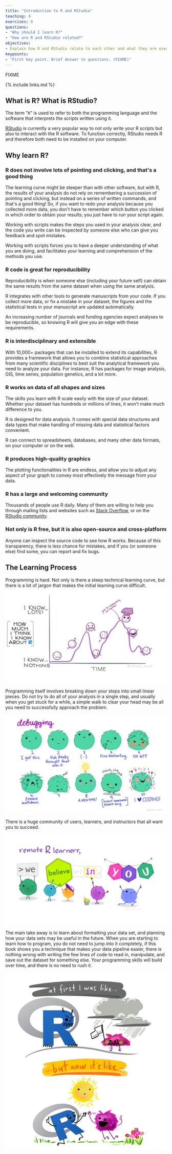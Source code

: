 ```yaml
---
title: "Introduction to R and RStudio"
teaching: 0
exercises: 0
questions:
- "Why should I learn R?"
- "How are R and RStudio related?"
objectives:
- Explain how R and RStudio relate to each other and what they are used for.
keypoints:
- "First key point. Brief Answer to questions. (FIXME)"
---
```

FIXME

{% include links.md %}

## What is R? What is RStudio?

The term "`R`" is used to refer to both the programming language and the
software that interprets the scripts written using it.

[RStudio](https://rstudio.com) is currently a very popular way to not only write
your R scripts but also to interact with the R software. To function correctly,
RStudio needs R and therefore both need to be installed on your computer.

## Why learn R?

### R does not involve lots of pointing and clicking, and that's a good thing

The learning curve might be steeper than with other software, but with R, the
results of your analysis do not rely on remembering a succession of pointing and
clicking, but instead on a series of written commands, and that's a good thing!
So, if you want to redo your analysis because you collected more data, you don't
have to remember which button you clicked in which order to obtain your results;
you just have to run your script again.

Working with scripts makes the steps you used in your analysis clear, and the
code you write can be inspected by someone else who can give you feedback and
spot mistakes.

Working with scripts forces you to have a deeper understanding of what you are
doing, and facilitates your learning and comprehension of the methods you use.

### R code is great for reproducibility

Reproducibility is when someone else (including your future self) can obtain the
same results from the same dataset when using the same analysis.

R integrates with other tools to generate manuscripts from your code. If you
collect more data, or fix a mistake in your dataset, the figures and the
statistical tests in your manuscript are updated automatically.

An increasing number of journals and funding agencies expect analyses to be
reproducible, so knowing R will give you an edge with these requirements.

### R is interdisciplinary and extensible

With 10,000+ packages that can be installed to extend its capabilities, R
provides a framework that allows you to combine statistical approaches from many
scientific disciplines to best suit the analytical framework you need to analyze
your data. For instance, R has packages for image analysis, GIS, time series,
population genetics, and a lot more.

### R works on data of all shapes and sizes

The skills you learn with R scale easily with the size of your dataset. Whether
your dataset has hundreds or millions of lines, it won't make much difference to
you.

R is designed for data analysis. It comes with special data structures and data
types that make handling of missing data and statistical factors convenient.

R can connect to spreadsheets, databases, and many other data formats, on your
computer or on the web.

### R produces high-quality graphics

The plotting functionalities in R are endless, and allow you to adjust any
aspect of your graph to convey most effectively the message from your data.

### R has a large and welcoming community

Thousands of people use R daily. Many of them are willing to help you through
mailing lists and websites such as [Stack Overflow](https://stackoverflow.com/),
or on the [RStudio community](https://community.rstudio.com/).

### Not only is R free, but it is also open-source and cross-platform

Anyone can inspect the source code to see how R works. Because of this
transparency, there is less chance for mistakes, and if you (or someone else)
find some, you can report and fix bugs.

## The Learning Process

Programming is hard.
Not only is there a steep technical learning curve,
but there is a lot of jargon that makes the initial learning curve difficult.
![Learning to program is a roller coaster ride](../fig/r_rollercoaster.png)

Programming itself involves breaking down your steps into small linear pieces.
Do not try to do all of your analysis in a single step, and usually when you get stuck for a while,
a simple walk to clear your head may be all you need to successfully approach the problem.

![Debugging can be both frustrating and elating](../fig/debugging.jpg)

There is a huge community of users, learners, and instructors that all want you to succeed.

![There is a lot of support in the R community](../fig/monster_support.jpg)

The main take away is to learn about formatting your data set,
and planning how your data sets may be useful in the future.
When you are starting to learn how to program,
you do not need to jump into it completely,
if this book shows you a technique that makes your data pipeline easier,
there is nothing wrong with writing the few lines of code to read in, manipulate, and save out the dataset for something else.
Your programming skills will build over time, and there is no need to rush it.

![Learning to program happens over time](../fig/r_first_then.png)

